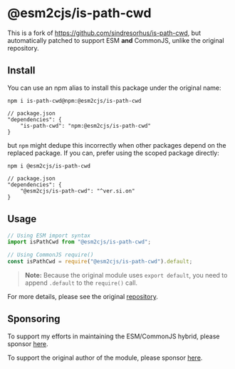 # @esm2cjs/is-path-cwd

This is a fork of https://github.com/sindresorhus/is-path-cwd, but automatically patched to support ESM **and** CommonJS, unlike the original repository.

## Install

You can use an npm alias to install this package under the original name:

```
npm i is-path-cwd@npm:@esm2cjs/is-path-cwd
```

```jsonc
// package.json
"dependencies": {
    "is-path-cwd": "npm:@esm2cjs/is-path-cwd"
}
```

but `npm` might dedupe this incorrectly when other packages depend on the replaced package. If you can, prefer using the scoped package directly:

```
npm i @esm2cjs/is-path-cwd
```

```jsonc
// package.json
"dependencies": {
    "@esm2cjs/is-path-cwd": "^ver.si.on"
}
```

## Usage

```js
// Using ESM import syntax
import isPathCwd from "@esm2cjs/is-path-cwd";

// Using CommonJS require()
const isPathCwd = require("@esm2cjs/is-path-cwd").default;
```

> **Note:**
> Because the original module uses `export default`, you need to append `.default` to the `require()` call.

For more details, please see the original [repository](https://github.com/sindresorhus/is-path-cwd).

## Sponsoring

To support my efforts in maintaining the ESM/CommonJS hybrid, please sponsor [here](https://github.com/sponsors/AlCalzone).

To support the original author of the module, please sponsor [here](https://github.com/sindresorhus/is-path-cwd).
